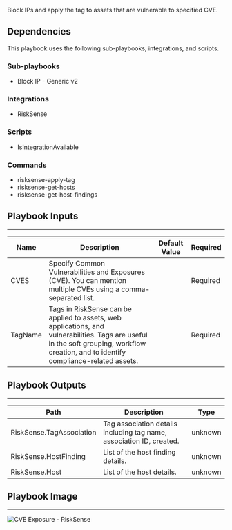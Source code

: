 Block IPs and apply the tag to assets that are vulnerable to specified CVE.

## Dependencies
This playbook uses the following sub-playbooks, integrations, and scripts.

### Sub-playbooks
* Block IP - Generic v2

### Integrations
* RiskSense

### Scripts
* IsIntegrationAvailable

### Commands
* risksense-apply-tag
* risksense-get-hosts
* risksense-get-host-findings

## Playbook Inputs
---

| **Name** | **Description** | **Default Value** | **Required** |
| --- | --- | --- | --- |
| CVES | Specify Common Vulnerabilities and Exposures \(CVE\). You can mention multiple CVEs using a comma\-separated list. |  | Required |
| TagName | Tags in RiskSense can be applied to assets, web applications, and vulnerabilities. Tags are useful in the soft grouping, workflow creation, and to identify compliance\-related assets. |  | Required |

## Playbook Outputs
---

| **Path** | **Description** | **Type** |
| --- | --- | --- |
| RiskSense.TagAssociation | Tag association details including tag name, association ID, created. | unknown |
| RiskSense.HostFinding | List of the host finding details. | unknown |
| RiskSense.Host | List of the host details. | unknown |

## Playbook Image
---
![CVE Exposure - RiskSense](../../doc_files/CVE_Exposure_-_RiskSense.png/n)
